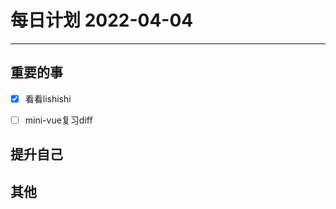 #  每日计划 2022-04-04
---
## 重要的事
- [x]  看看lishishi
- [ ]  mini-vue复习diff




## 提升自己
  
  



## 其他








